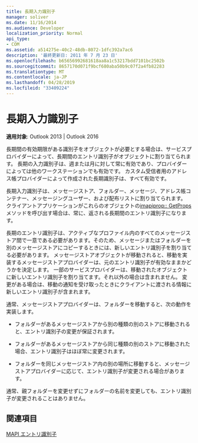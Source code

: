 ```yaml
---
title: 長期入力識別子
manager: soliver
ms.date: 11/16/2014
ms.audience: Developer
localization_priority: Normal
api_type:
- COM
ms.assetid: a514275e-40c2-48db-8072-1dfc392a7ac6
description: '最終更新日: 2011 年 7 月 23 日'
ms.openlocfilehash: b65656992681618aa8a1c53217bdd7101bc2502b
ms.sourcegitcommit: 8657170d071f9bcf680aba50b9c07f2a4fb82283
ms.translationtype: MT
ms.contentlocale: ja-JP
ms.lasthandoff: 04/28/2019
ms.locfileid: "33409224"
---
```

# <a name="long-term-entry-identifiers"></a>長期入力識別子

  
  
**適用対象**: Outlook 2013 | Outlook 2016 
  
長期間の有効期限がある識別子をオブジェクトが必要とする場合は、サービスプロバイダーによって、長期間のエントリ識別子がオブジェクトに割り当てられます。 長期の入力識別子は、週または月に対して常に有効であり、プロバイダーによっては他のワークステーションでも有効です。 カスタム受信者用のアドレス帳プロバイダーによって作成された長期識別子は、すべて有効です。 
  
長期入力識別子は、メッセージストア、フォルダー、メッセージ、アドレス帳コンテナー、メッセージングユーザー、および配布リストに割り当てられます。 クライアントアプリケーションがこれらのオブジェクトの[imapiprop:: GetProps](imapiprop-getprops.md)メソッドを呼び出す場合は、常に、返される長期間のエントリ識別子になります。 
  
長期のエントリ識別子は、アクティブなプロファイル内のすべてのメッセージストア間で一意である必要があります。そのため、メッセージまたはフォルダーを別のメッセージストアにコピーするときには、新しいエントリ識別子を割り当てる必要があります。 メッセージストアオブジェクトが移動されると、移動を実装するメッセージストアプロバイダーは、元のエントリ識別子が有効なままかどうかを決定します。 一部のサービスプロバイダーは、移動されたオブジェクトに新しいエントリ識別子を割り当てます。それ以外の場合は含まれません。 変更がある場合は、移動の通知を受け取ったときにクライアントに渡される情報に新しいエントリ識別子が含まれます。 
  
通常、メッセージストアプロバイダーは、フォルダーを移動すると、次の動作を実装します。
  
- フォルダーがあるメッセージストアから別の種類の別のストアに移動されると、エントリ識別子の変更が保証されます。
    
- フォルダーがあるメッセージストアから同じ種類の別のストアに移動された場合、エントリ識別子はほぼ常に変更されます。
    
- フォルダーを同じメッセージストア内の別の場所に移動すると、メッセージストアプロバイダーに応じて、エントリ識別子が変更される場合があります。
    
通常、親フォルダーを変更せずにフォルダーの名前を変更しても、エントリ識別子が変更されることはありません。 
  
## <a name="see-also"></a>関連項目



[MAPI エントリ識別子](mapi-entry-identifiers.md)

